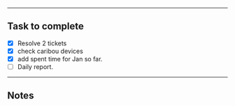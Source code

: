 
--------
## Task to complete

- [x] Resolve 2 tickets
- [x] check caribou devices
- [x] add spent time for Jan so far.
- [ ] Daily report.

-----
##  Notes

